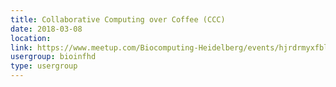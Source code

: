 ```yaml
---
title: Collaborative Computing over Coffee (CCC)
date: 2018-03-08
location: 
link: https://www.meetup.com/Biocomputing-Heidelberg/events/hjrdrmyxfblb/
usergroup: bioinfhd
type: usergroup
---
```

